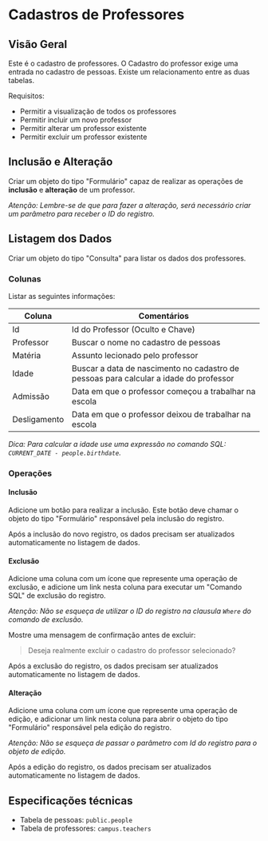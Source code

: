 # Cadastros de Professores

## Visão Geral
Este é o cadastro de professores. O Cadastro do professor exige uma entrada no cadastro de pessoas. Existe um relacionamento entre as duas tabelas. 

Requisitos:

- Permitir a visualização de todos os professores
- Permitir incluir um novo professor
- Permitir alterar um professor existente
- Permitir excluir um professor existente

## Inclusão e Alteração
Criar um objeto do tipo "Formulário" capaz de realizar as operações de __inclusão__ e __alteração__ de um professor.

_Atenção: Lembre-se de que para fazer a alteração, será necessário criar um parâmetro para receber o ID do registro._

## Listagem dos Dados
Criar um objeto do tipo "Consulta" para listar os dados dos professores.

### Colunas
Listar as seguintes informações:

| Coluna             | Comentários
|--------------------|-----
| Id                 | Id do Professor (Oculto e Chave)
| Professor          | Buscar o nome no cadastro de pessoas
| Matéria            | Assunto lecionado pelo professor
| Idade              | Buscar a data de nascimento no cadastro de pessoas para calcular a idade do professor
| Admissão           | Data em que o professor começou a trabalhar na escola
| Desligamento       | Data em que o professor deixou de trabalhar na escola

_Dica: Para calcular a idade use uma expressão no comando SQL: `CURRENT_DATE - people.birthdate`._
       
### Operações

#### Inclusão
Adicione um botão para realizar a inclusão. Este botão deve chamar o objeto do tipo "Formulário" responsável pela inclusão do registro. 

Após a inclusão do novo registro, os dados precisam ser atualizados automaticamente no listagem de dados.

#### Exclusão
Adicione uma coluna com um ícone que represente uma operação de exclusão, e adicione um link nesta coluna para executar um "Comando SQL" de exclusão do registro.

_Atenção: Não se esqueça de utilizar o ID do registro na clausula `Where` do comando de exclusão._

Mostre uma mensagem de confirmação antes de excluir:
> Deseja realmente excluir o cadastro do professor selecionado?

Após a exclusão do registro, os dados precisam ser atualizados automaticamente no listagem de dados.

#### Alteração
Adicione uma coluna com um ícone que represente uma operação de edição, e adicionar um link nesta coluna para abrir o objeto do tipo "Formulário" responsável pela edição do registro.

_Atenção: Não se esqueça de passar o parâmetro com Id do registro para o objeto de edição._

Após a edição do registro, os dados precisam ser atualizados automaticamente no listagem de dados.

## Especificações técnicas

- Tabela de pessoas: `public.people`
- Tabela de professores: `campus.teachers`


